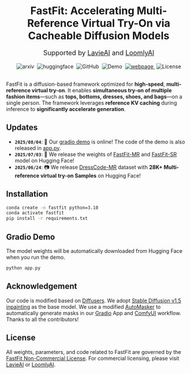 
<h1 align="center"> FastFit: Accelerating Multi-Reference Virtual Try-On via Cacheable Diffusion Models </h1>

<p align="center" style="font-size: 18px;">Supported by <a href="https://lavieai.com/">LavieAI</a> and <a href="https://www.loomlyai.com/en">LoomlyAI</a></p>            


 <div align="center">
  <a href="https://github.com/Zheng-Chong/FastFit" style="margin: 0 2px; text-decoration: none;">
    <img src='https://img.shields.io/badge/arXiv-TODO-red?style=flat&logo=arXiv&logoColor=red' alt='arxiv'>
  </a>
  <a href='https://huggingface.co/zhengchong/FastFit-MR-1024' style="margin: 0 2px; text-decoration: none;">
    <img src='https://img.shields.io/badge/Hugging Face-ckpts-orange?style=flat&logo=HuggingFace&logoColor=orange' alt='huggingface'>
  </a>
  <a href="https://github.com/Zheng-Chong/FastFit" style="margin: 0 2px; text-decoration: none;">
    <img src='https://img.shields.io/badge/GitHub-Repo-blue?style=flat&logo=GitHub' alt='GitHub'>
  </a>
  <a href="http://123.56.183.38:7860" style="margin: 0 2px; text-decoration: none;">
    <img src='https://img.shields.io/badge/Demo-Gradio-gold?style=flat&logo=Gradio&logoColor=red' alt='Demo'>
  </a>
  <a href='https://zheng-chong.github.io/FastFit/' style="margin: 0 2px;">
    <img src='https://img.shields.io/badge/Webpage-Project-silver?style=flat&logo=&logoColor=orange' alt='webpage'>
  </a>
  <a href="https://github.com/Zheng-Chong/FastFit/tree/main" style="margin: 0 2px; text-decoration: none;">
    <img src='https://img.shields.io/badge/License-NonCommercial-lightgreen?style=flat&logo=Lisence' alt='License'>
  </a>
</div>

<br>

FastFit is a diffusion-based framework optimized for **high-speed**, **multi-reference virtual try-on**. It enables **simultaneous try-on of multiple fashion items**—such as **tops, bottoms, dresses, shoes, and bags**—on a single person. The framework leverages **reference KV caching** during inference to **significantly accelerate generation**.
 
## Updates 
- **`2025/08/04`**: 🚀 Our [gradio demo](http://123.56.183.38:7860) is online! The code of the demo is also released in [app.py](app.py).
- **`2025/07/03`**: 🎉 We release the weights of [FastFit-MR](https://huggingface.co/zhengchong/FastFit-MR-1024) and [FastFit-SR](https://huggingface.co/zhengchong/FastFit-SR-1024) model on Hugging Face!
- **`2025/06/24`**: 📷 We release [DressCode-MR](https://huggingface.co/datasets/zhengchong/DressCode-MR) dataset with **28K+ Multi-reference virtual try-on Samples** on Hugging Face!

## Installation

```bash
conda create -n fastfit python=3.10
conda activate fastfit
pip install -r requirements.txt
```

## Gradio Demo

The model weights will be automatically downloaded from Hugging Face when you run the demo.

```bash
python app.py
```
<!-- ## Citation

```bibtex

``` -->

## Acknowledgement
Our code is modified based on [Diffusers](https://github.com/huggingface/diffusers). We adopt [Stable Diffusion v1.5 inpainting](https://huggingface.co/runwayml/stable-diffusion-inpainting) as the base model. We use a modified [AutoMasker](https://github.com/Zheng-Chong/CatVTON/blob/edited/model/cloth_masker.py) to automatically generate masks in our [Gradio](https://github.com/gradio-app/gradio) App and [ComfyUI](https://github.com/comfyanonymous/ComfyUI) workflow. Thanks to all the contributors!

## License

All weights, parameters, and code related to FastFit are governed by the [FastFit Non-Commercial License](https://github.com/Zheng-Chong/FastFit/tree/main). For commercial licensing, please visit [LavieAI](https://lavieai.com/) or [LoomlyAI](https://www.loomlyai.com/en).